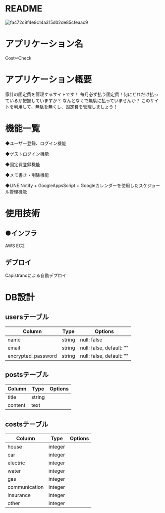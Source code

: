# README
![fa472c8f4e9c14a315d02de85cfeaac9](https://user-images.githubusercontent.com/64825140/85509597-3eb62a80-b631-11ea-8ad3-b4f6ba7f6cb4.jpg)


# アプリケーション名
Cost✂︎Check

# アプリケーション概要
家計の固定費を管理するサイトです！
毎月必ず払う固定費！何にどれだけ払っているか把握していますか？
なんとなくで無駄に払っていませんか？
このサイトを利用して、無駄を無くし、固定費を管理しましょう！

# 機能一覧
◆ユーザー登録、ログイン機能

◆ゲストログイン機能

◆固定費登録機能

◆メモ書き・削除機能

◆LINE Notify + GoogleAppsScript + Googleカレンダーを使用したスケジュール管理機能


# 使用技術
<!-- ## ●データベース
MySQL 5.6.47 -->

## ●インフラ
AWS EC2

## デプロイ
Capistranoによる自動デプロイ

# DB設計
## usersテーブル
|Column|Type|Options|
|------|----|-------|
|name|string|null: false|
|email|string|null: false, default: ""|
|encrypted_password|string|null: false, default: ""|

## postsテーブル
|Column|Type|Options|
|------|----|-------|
|title|string|
|content|text|

## costsテーブル
|Column|Type|Options|
|------|----|-------|
|house|integer|
|car|integer|
|electric|integer|
|water|integer|
|gas|integer|
|communication|integer|
|insurance|integer|
|other|integer|

